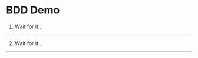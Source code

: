BDD Demo
========================


1) Wait for it...
--------------------------------


2) Wait for it...
--------------------------------

